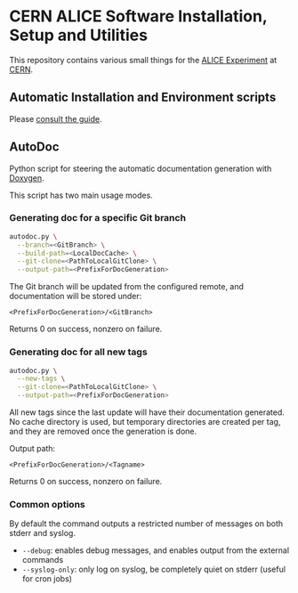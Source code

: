 CERN ALICE Software Installation, Setup and Utilities
=====================================================

This repository contains various small things for the
[ALICE Experiment](http://alice.cern.ch/) at [CERN](http://cern.ch).


## Automatic Installation and Environment scripts

Please [consult the guide](https://dberzano.github.io/alice/install-aliroot/).


## AutoDoc

Python script for steering the automatic documentation generation with
[Doxygen](http://www.doxygen.org/).

This script has two main usage modes.


### Generating doc for a specific Git branch

```bash
autodoc.py \
  --branch=<GitBranch> \
  --build-path=<LocalDocCache> \
  --git-clone=<PathToLocalGitClone> \
  --output-path=<PrefixForDocGeneration>
```

The Git branch will be updated from the configured remote, and documentation
will be stored under:

    <PrefixForDocGeneration>/<GitBranch>

Returns 0 on success, nonzero on failure.


### Generating doc for all new tags

```bash
autodoc.py \
  --new-tags \
  --git-clone=<PathToLocalGitClone> \
  --output-path=<PrefixForDocGeneration>
```

All new tags since the last update will have their documentation generated. No
cache directory is used, but temporary directories are created per tag, and they
are removed once the generation is done.

Output path:

    <PrefixForDocGeneration>/<Tagname>

Returns 0 on success, nonzero on failure.


### Common options

By default the command outputs a restricted number of messages on both stderr
and syslog.

* `--debug`: enables debug messages, and enables output from the external
  commands
* `--syslog-only`: only log on syslog, be completely quiet on stderr (useful for
  cron jobs)
